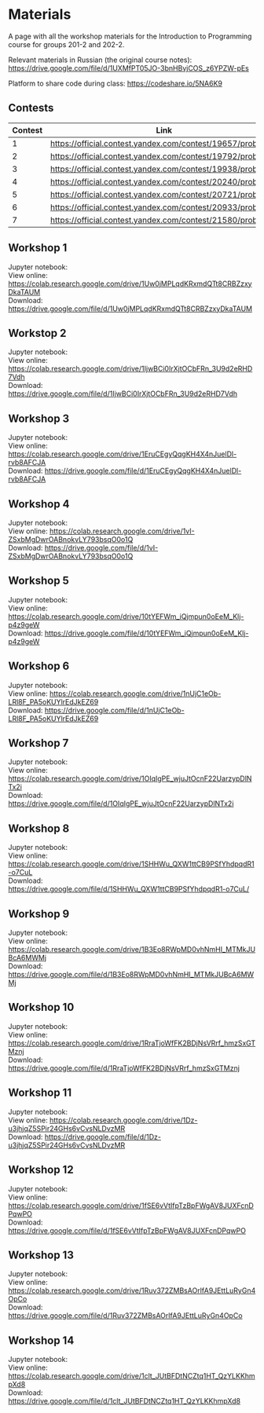 # Materials
A page with all the workshop materials for the Introduction to Programming course for groups 201-2 and 202-2.

Relevant materials in Russian (the original course notes): https://drive.google.com/file/d/1UXMfPT05JO-3bnHBvjCOS_z6YPZW-pEs

Platform to share code during class: https://codeshare.io/5NA6K9

## Contests

| Contest | Link |
|---------|------|
| 1 | https://official.contest.yandex.com/contest/19657/problems/ |
| 2 | https://official.contest.yandex.com/contest/19792/problems/ |
| 3 | https://official.contest.yandex.com/contest/19938/problems/ |
| 4 | https://official.contest.yandex.com/contest/20240/problems/ |
| 5 | https://official.contest.yandex.com/contest/20721/problems/ |
| 6 | https://official.contest.yandex.com/contest/20933/problems/ |
| 7 | https://official.contest.yandex.com/contest/21580/problems/ |

## Workshop 1

Jupyter notebook:  
View online: https://colab.research.google.com/drive/1Uw0jMPLqdKRxmdQTt8CRBZzxyDkaTAUM  
Download: https://drive.google.com/file/d/1Uw0jMPLqdKRxmdQTt8CRBZzxyDkaTAUM

## Workstop 2

Jupyter notebook:  
View online: https://colab.research.google.com/drive/1IjwBCi0IrXjtOCbFRn_3U9d2eRHD7Vdh  
Download: https://drive.google.com/file/d/1IjwBCi0IrXjtOCbFRn_3U9d2eRHD7Vdh

## Workshop 3

Jupyter notebook:  
View online: https://colab.research.google.com/drive/1EruCEgyQqgKH4X4nJuelDl-rvb8AFCJA  
Download: https://drive.google.com/file/d/1EruCEgyQqgKH4X4nJuelDl-rvb8AFCJA

## Workshop 4

Jupyter notebook:  
View online: https://colab.research.google.com/drive/1vI-ZSxbMgDwrOABnokvLY793bsqO0o1Q  
Download: https://drive.google.com/file/d/1vI-ZSxbMgDwrOABnokvLY793bsqO0o1Q  

## Workshop 5

Jupyter notebook:  
View online: https://colab.research.google.com/drive/10tYEFWm_iQjmpun0oEeM_Klj-p4z9geW  
Download: https://drive.google.com/file/d/10tYEFWm_iQjmpun0oEeM_Klj-p4z9geW

## Workshop 6

Jupyter notebook:  
View online: https://colab.research.google.com/drive/1nUjC1eOb-LRl8F_PA5oKUYlrEdJkEZ69  
Download: https://drive.google.com/file/d/1nUjC1eOb-LRl8F_PA5oKUYlrEdJkEZ69

## Workshop 7

Jupyter notebook:  
View online: https://colab.research.google.com/drive/1OIqIgPE_wjuJtOcnF22UarzypDlNTx2i  
Download: https://drive.google.com/file/d/1OIqIgPE_wjuJtOcnF22UarzypDlNTx2i

## Workshop 8

Jupyter notebook:  
View online: https://colab.research.google.com/drive/1SHHWu_QXW1ttCB9PSfYhdpqdR1-o7CuL  
Download: https://drive.google.com/file/d/1SHHWu_QXW1ttCB9PSfYhdpqdR1-o7CuL/

## Workshop 9

Jupyter notebook:  
View online: https://colab.research.google.com/drive/1B3Eo8RWpMD0vhNmHI_MTMkJUBcA6MWMj  
Download: https://drive.google.com/file/d/1B3Eo8RWpMD0vhNmHI_MTMkJUBcA6MWMj

## Workshop 10

Jupyter notebook:  
View online: https://colab.research.google.com/drive/1RraTjoWfFK2BDjNsVRrf_hmzSxGTMznj  
Download: https://drive.google.com/file/d/1RraTjoWfFK2BDjNsVRrf_hmzSxGTMznj  

## Workshop 11

Jupyter notebook:  
View online: https://colab.research.google.com/drive/1Dz-u3jhjqZ5SPir24GHs6vCvsNLDvzMR  
Download: https://drive.google.com/file/d/1Dz-u3jhjqZ5SPir24GHs6vCvsNLDvzMR

## Workshop 12

Jupyter notebook:  
View online: https://colab.research.google.com/drive/1fSE6vVtIfpTzBpFWgAV8JUXFcnDPqwPO  
Download: https://drive.google.com/file/d/1fSE6vVtIfpTzBpFWgAV8JUXFcnDPqwPO

## Workshop 13

Jupyter notebook:  
View online: https://colab.research.google.com/drive/1Ruv372ZMBsAOrlfA9JEttLuRyGn4OpCo  
Download: https://drive.google.com/file/d/1Ruv372ZMBsAOrlfA9JEttLuRyGn4OpCo

## Workshop 14

Jupyter notebook:  
View online: https://colab.research.google.com/drive/1clt_JUtBFDtNCZtq1HT_QzYLKKhmpXd8  
Download: https://drive.google.com/file/d/1clt_JUtBFDtNCZtq1HT_QzYLKKhmpXd8  

